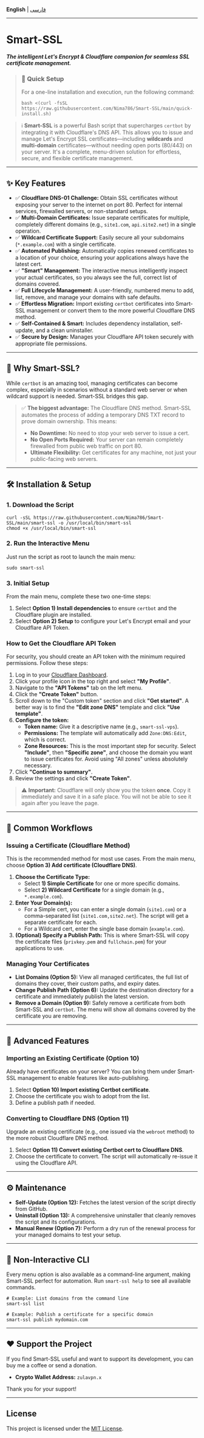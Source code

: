 **English** | [فارسی](README.fa.md)

* * *

Smart-SSL
=========

_**The intelligent Let's Encrypt & Cloudflare companion for seamless SSL certificate management.**_

> ### 🚀 Quick Setup
> 
> For a one-line installation and execution, run the following command:
> 
>     bash <(curl -fsSL https://raw.githubusercontent.com/Nima786/Smart-SSL/main/quick-install.sh)

> ℹ️ **Smart-SSL** is a powerful Bash script that supercharges `certbot` by integrating it with Cloudflare's DNS API. This allows you to issue and manage Let's Encrypt SSL certificates—including **wildcards** and **multi-domain** certificates—without needing open ports (80/443) on your server. It's a complete, menu-driven solution for effortless, secure, and flexible certificate management.

* * *

✨ Key Features
--------------

*   ✅ **Cloudflare DNS-01 Challenge:** Obtain SSL certificates without exposing your server to the internet on port 80. Perfect for internal services, firewalled servers, or non-standard setups.
*   ✅ **Multi-Domain Certificates:** Issue separate certificates for multiple, completely different domains (e.g., `site1.com`, `api.site2.net`) in a single operation.
*   ✅ **Wildcard Certificate Support:** Easily secure all your subdomains (`*.example.com`) with a single certificate.
*   ✅ **Automated Publishing:** Automatically copies renewed certificates to a location of your choice, ensuring your applications always have the latest cert.
*   ✅ **"Smart" Management:** The interactive menus intelligently inspect your actual certificates, so you always see the full, correct list of domains covered.
*   ✅ **Full Lifecycle Management:** A user-friendly, numbered menu to add, list, remove, and manage your domains with safe defaults.
*   ✅ **Effortless Migration:** Import existing `certbot` certificates into Smart-SSL management or convert them to the more powerful Cloudflare DNS method.
*   ✅ **Self-Contained & Smart:** Includes dependency installation, self-update, and a clean uninstaller.
*   ✅ **Secure by Design:** Manages your Cloudflare API token securely with appropriate file permissions.

* * *

🚀 Why Smart-SSL?
-----------------

While `certbot` is an amazing tool, managing certificates can become complex, especially in scenarios without a standard web server or when wildcard support is needed. Smart-SSL bridges this gap.

> ✅ **The biggest advantage:** The Cloudflare DNS method. Smart-SSL automates the process of adding a temporary DNS TXT record to prove domain ownership. This means:
> 
> *   **No Downtime:** No need to stop your web server to issue a cert.
> *   **No Open Ports Required:** Your server can remain completely firewalled from public web traffic on port 80.
> *   **Ultimate Flexibility:** Get certificates for any machine, not just your public-facing web servers.

* * *

🛠️ Installation & Setup
------------------------

### 1\. Download the Script

    curl -sSL https://raw.githubusercontent.com/Nima786/Smart-SSL/main/smart-ssl -o /usr/local/bin/smart-ssl
    chmod +x /usr/local/bin/smart-ssl

### 2\. Run the Interactive Menu

Just run the script as root to launch the main menu:

    sudo smart-ssl

### 3\. Initial Setup

From the main menu, complete these two one-time steps:

1.  Select **Option 1) Install dependencies** to ensure `certbot` and the Cloudflare plugin are installed.
2.  Select **Option 2) Setup** to configure your Let's Encrypt email and your Cloudflare API Token.

### How to Get the Cloudflare API Token

For security, you should create an API token with the minimum required permissions. Follow these steps:

1.  Log in to your [Cloudflare Dashboard](https://dash.cloudflare.com).
2.  Click your profile icon in the top right and select **"My Profile"**.
3.  Navigate to the **"API Tokens"** tab on the left menu.
4.  Click the **"Create Token"** button.
5.  Scroll down to the "Custom token" section and click **"Get started"**. A better way is to find the **"Edit zone DNS"** template and click **"Use template"**.
6.  **Configure the token:**
    *   **Token name:** Give it a descriptive name (e.g., `smart-ssl-vps`).
    *   **Permissions:** The template will automatically add `Zone:DNS:Edit`, which is correct.
    *   **Zone Resources:** This is the most important step for security. Select **"Include"**, then **"Specific zone"**, and choose the domain you want to issue certificates for. Avoid using "All zones" unless absolutely necessary.
7.  Click **"Continue to summary"**.
8.  Review the settings and click **"Create Token"**.

> ⚠️ **Important:** Cloudflare will only show you the token **once**. Copy it immediately and save it in a safe place. You will not be able to see it again after you leave the page.

* * *

📖 Common Workflows
-------------------

### Issuing a Certificate (Cloudflare Method)

This is the recommended method for most use cases. From the main menu, choose **Option 3) Add certificate (Cloudflare DNS)**.

1.  **Choose the Certificate Type:**
    *   Select **1) Simple Certificate** for one or more specific domains.
    *   Select **2) Wildcard Certificate** for a single domain (e.g., `*.example.com`).
2.  **Enter Your Domain(s):**
    *   For a Simple cert, you can enter a single domain (`site1.com`) or a comma-separated list (`site1.com,site2.net`). The script will get a separate certificate for each.
    *   For a Wildcard cert, enter the single base domain (`example.com`).
3.  **(Optional) Specify a Publish Path:** This is where Smart-SSL will copy the certificate files (`privkey.pem` and `fullchain.pem`) for your applications to use.

### Managing Your Certificates

*   **List Domains (Option 5):** View all managed certificates, the full list of domains they cover, their custom paths, and expiry dates.
*   **Change Publish Path (Option 6):** Update the destination directory for a certificate and immediately publish the latest version.
*   **Remove a Domain (Option 9):** Safely remove a certificate from both Smart-SSL and `certbot`. The menu will show all domains covered by the certificate you are removing.

* * *

🔮 Advanced Features
--------------------

### Importing an Existing Certificate (Option 10)

Already have certificates on your server? You can bring them under Smart-SSL management to enable features like auto-publishing.

1.  Select **Option 10) Import existing Certbot certificate**.
2.  Choose the certificate you wish to adopt from the list.
3.  Define a publish path if needed.

### Converting to Cloudflare DNS (Option 11)

Upgrade an existing certificate (e.g., one issued via the `webroot` method) to the more robust Cloudflare DNS method.

1.  Select **Option 11) Convert existing Certbot cert to Cloudflare DNS**.
2.  Choose the certificate to convert. The script will automatically re-issue it using the Cloudflare API.

* * *

⚙️ Maintenance
--------------

*   **Self-Update (Option 12):** Fetches the latest version of the script directly from GitHub.
*   **Uninstall (Option 13):** A comprehensive uninstaller that cleanly removes the script and its configurations.
*   **Manual Renew (Option 7):** Perform a dry run of the renewal process for your managed domains to test your setup.

* * *

🤖 Non-Interactive CLI
----------------------

Every menu option is also available as a command-line argument, making Smart-SSL perfect for automation. Run `smart-ssl help` to see all available commands.

    # Example: List domains from the command line
    smart-ssl list
    
    # Example: Publish a certificate for a specific domain
    smart-ssl publish mydomain.com

* * *

❤️ Support the Project
----------------------

If you find Smart-SSL useful and want to support its development, you can buy me a coffee or send a donation.

*   **Crypto Wallet Address:** `zulavpn.x`

Thank you for your support!

* * *

License
-------

This project is licensed under the [MIT License](LICENSE).
